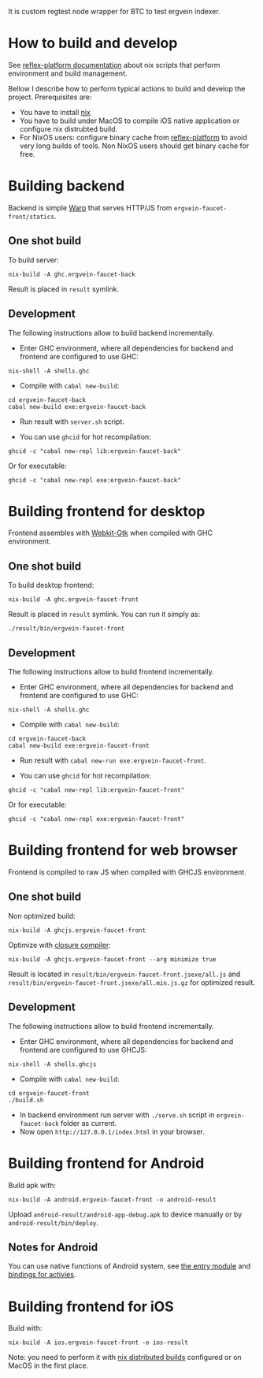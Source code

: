 It is custom regtest node wrapper for BTC to test ergvein indexer.

# How to build and develop

See [reflex-platform documentation](https://github.com/reflex-frp/reflex-platform/blob/develop/docs/project-development.md#building-with-nix)  about nix scripts that perform environment
and build management.

Bellow I describe how to perform typical actions to build and develop the project. Prerequisites are:
* You have to install [nix](https://nixos.org/nix/)
* You have to build under MacOS to compile iOS native application or configure nix distrubted build.
* For NixOS users: configure binary cache from [reflex-platform](https://github.com/reflex-frp/reflex-platform/blob/develop/notes/NixOS.md) to avoid very long builds of tools. Non NixOS users should get binary cache for free.

# Building backend

Backend is simple [Warp](http://hackage.haskell.org/package/warp) that serves HTTP/JS from `ergvein-faucet-front/statics`.

## One shot build

To build server:
```
nix-build -A ghc.ergvein-faucet-back
```
Result is placed in `result` symlink.

## Development

The following instructions allow to build backend incrementally.

* Enter GHC environment, where all dependencies for backend and frontend are configured to use GHC:
```
nix-shell -A shells.ghc
```
* Compile with `cabal new-build`:
```
cd ergvein-faucet-back
cabal new-build exe:ergvein-faucet-back
```
* Run result with `server.sh` script.

* You can use `ghcid` for hot recompilation:
```
ghcid -c "cabal new-repl lib:ergvein-faucet-back"
```
Or for executable:
```
ghcid -c "cabal new-repl exe:ergvein-faucet-back"
```

# Building frontend for desktop

Frontend assembles with [Webkit-Gtk](https://webkitgtk.org/) when compiled with GHC environment.

## One shot build

To build desktop frontend:
```
nix-build -A ghc.ergvein-faucet-front
```

Result is placed in `result` symlink. You can run it simply as:
```
./result/bin/ergvein-faucet-front
```

## Development

The following instructions allow to build frontend incrementally.

* Enter GHC environment, where all dependencies for backend and frontend are configured to use GHC:
```
nix-shell -A shells.ghc
```
* Compile with `cabal new-build`:
```
cd ergvein-faucet-back
cabal new-build exe:ergvein-faucet-front
```
* Run result with `cabal new-run exe:ergvein-faucet-front`.

* You can use `ghcid` for hot recompilation:
```
ghcid -c "cabal new-repl lib:ergvein-faucet-front"
```
Or for executable:
```
ghcid -c "cabal new-repl exe:ergvein-faucet-front"
```

# Building frontend for web browser

Frontend is compiled to raw JS when compiled with GHCJS environment.

## One shot build

Non optimized build:
```
nix-build -A ghcjs.ergvein-faucet-front
```
Optimize with [closure compiler](https://github.com/google/closure-compiler):
```
nix-build -A ghcjs.ergvein-faucet-front --arg minimize true
```
Result is located in `result/bin/ergvein-faucet-front.jsexe/all.js` and `result/bin/ergvein-faucet-front.jsexe/all.min.js.gz` for optimized result.

## Development

The following instructions allow to build frontend incrementally.

* Enter GHC environment, where all dependencies for backend and frontend are configured to use GHCJS:
```
nix-shell -A shells.ghcjs
```
* Compile with `cabal new-build`:
```
cd ergvein-faucet-front
./build.sh
```
* In backend environment run server with `./serve.sh` script in `ergvein-faucet-back` folder as current.
* Now open `http://127.0.0.1/index.html` in your browser.

# Building frontend for Android

Build apk with:
```
nix-build -A android.ergvein-faucet-front -o android-result
```
Upload `android-result/android-app-debug.apk` to device manually or by `android-result/bin/deploy`.

## Notes for Android

You can use native functions of Android system, see [the entry module](https://github.com/reflex-frp/reflex-dom/blob/develop/reflex-dom/src-android/Reflex/Dom/Android/MainWidget.hsc) and [bindings for activies](https://github.com/obsidiansystems/android-activity/blob/develop/src/Android/HaskellActivity.hsc).

# Building frontend for iOS

Build with:
```
nix-build -A ios.ergvein-faucet-front -o ios-result
```
Note: you need to perform it with [nix distributed builds](https://nixos.org/nix/manual/#chap-distributed-builds) configured or on MacOS in the first place.
